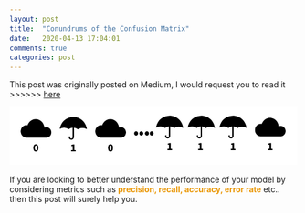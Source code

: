 ```yaml
---
layout: post
title:  "Conundrums of the Confusion Matrix"
date:   2020-04-13 17:04:01
comments: true
categories: post
---
```



This post was originally posted on Medium,
I would request you to read it >>>>>> [here](https://medium.com/convergeml/conundrums-of-the-confusion-matrix-2fa82293707a)

<a href="https://medium.com/convergeml/conundrums-of-the-confusion-matrix-2fa82293707a">
<img src="assets/img/image1.png">
</a>

If you are looking to better understand the performance of your model by considering metrics such as <span style="color:#ea9808; font-weight: bold">precision, recall, accuracy, error rate</span> etc.. then this post will surely help you. 
